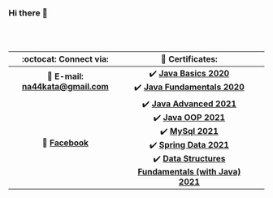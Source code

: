 ### Hi there 👋


<br/>
<br/>

<!--
**naydennn/naydennn** is a ✨ _special_ ✨ repository because its `README.md` (this file) appears on your GitHub profile.

Here are some ideas to get you started:

- 🔭 I’m currently working on ...
- 🌱 I’m currently learning ...
- 👯 I’m looking to collaborate on ...
- 🤔 I’m looking for help with ...
- 💬 Ask me about ...
- 📫 How to reach me: ...
- 😄 Pronouns: ...
- ⚡ Fun fact: ...
-->
| :octocat: Connect via: | :scroll: Certificates: | |
| :-: | :-: | :-: |
| :e-mail: **E-mail:** **na44kata@gmail.com**| :heavy_check_mark: [**Java Basics 2020**](https://softuni.bg/certificates/details/88416/07d6938c)<br/> :heavy_check_mark: [**Java Fundamentals 2020**](https://softuni.bg/certificates/details/96668/6eaee9a6)
| :blue_book: [**Facebook**](https://www.facebook.com/na44kata/) | :heavy_check_mark: [**Java Advanced 2021**](https://softuni.bg/certificates/details/104559/3a753c94) <br/>:heavy_check_mark: [**Java OOP 2021**](https://softuni.bg/certificates/details/104117/5aa586a6) <br/>:heavy_check_mark: [**MySql 2021**](https://softuni.bg/certificates/details/107772/fcdb7cf9) <br/>:heavy_check_mark: [**Spring Data 2021**](https://softuni.bg/certificates/details/110088/4f90c25f) <br/>:heavy_check_mark: [**Data Structures Fundamentals (with Java) 2021**](https://softuni.bg/certificates/details/110399/b1a880e9)

